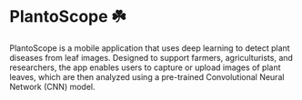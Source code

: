 # PlantoScope ☘️
PlantoScope is a mobile application that uses deep learning to detect plant diseases from leaf images. Designed to support farmers, agriculturists, and researchers, the app enables users to capture or upload images of plant leaves, which are then analyzed using a pre-trained Convolutional Neural Network (CNN) model.
